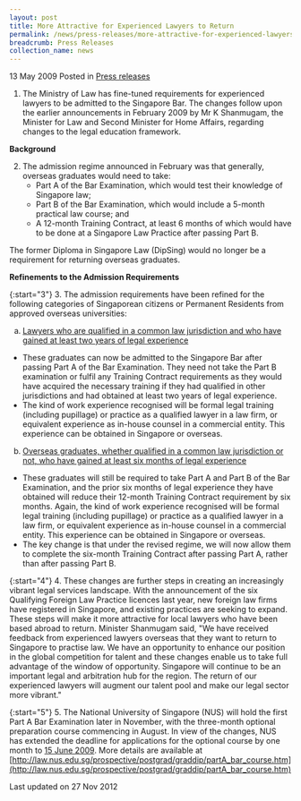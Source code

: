 ```yaml
---
layout: post
title: More Attractive for Experienced Lawyers to Return
permalink: /news/press-releases/more-attractive-for-experienced-lawyers-to-return
breadcrumb: Press Releases
collection_name: news
---
```


13 May 2009 Posted in [Press releases](/news/press-releases)


1. The Ministry of Law has fine-tuned requirements for experienced lawyers to be admitted to the Singapore Bar. The changes follow upon the earlier announcements in February 2009 by Mr K Shanmugam, the Minister for Law and Second Minister for Home Affairs, regarding changes to the legal education framework.

**Background**

<ol start="2">
<li>The admission regime announced in February was that generally, overseas graduates would need to take:
<ul>

<li>Part A of the Bar Examination, which would test their knowledge of Singapore law;</li>
<li>Part B of the Bar Examination, which would include a 5-month practical law course; and</li>
<li>A 12-month Training Contract, at least 6 months of which would have to be done at a Singapore Law  Practice after passing Part B.</li>

</ul>
</li>
</ol>

The former Diploma in Singapore Law (DipSing) would no longer be a requirement for returning overseas graduates.

**Refinements to the Admission Requirements**


{:start="3"}
3. The admission requirements have been refined for the following categories of Singaporean citizens or Permanent Residents from approved overseas universities:

<ol style="list-style-type: lower-alpha">
<li><u>Lawyers who are qualified in a common law jurisdiction and who have gained at least two years of legal experience </u></li>
</ol>

<ul>

<li>These graduates can now be admitted to the Singapore Bar after passing Part A of the Bar Examination. They need not take the Part B examination or fulfil any Training Contract requirements as they would have acquired the necessary training if they had qualified in other jurisdictions and had obtained at least two years of legal experience.</li>

<li>The kind of work experience recognised will be formal legal training (including pupillage) or practice as a qualified lawyer in a law firm, or equivalent experience as in-house counsel in a commercial entity. This experience can be obtained in Singapore or overseas.</li>


</ul>


<ol start="2" style="list-style-type: lower-alpha">
<li><u>Overseas graduates, whether qualified in a common law jurisdiction or not, who have gained at least six months of legal experience </u></li>
</ol>


<ul>

<li>These graduates will still be required to take Part A and Part B of the Bar Examination, and the prior six months of legal experience they have obtained will reduce their 12-month Training Contract requirement by six months. Again, the kind of work experience recognised will be formal legal training (including pupillage) or practice as a qualified lawyer in a law firm, or equivalent experience as in-house counsel in a commercial entity. This experience can be obtained in Singapore or overseas.</li>

<li>The key change is that under the revised regime, we will now allow them to complete the six-month Training Contract after passing Part A, rather than after passing Part B.</li>



</ul>


{:start="4"}
4. These changes are further steps in creating an increasingly vibrant legal services landscape. With the announcement of the six Qualifying Foreign Law Practice licences last year, new foreign law firms have registered in Singapore, and existing practices are seeking to expand. These steps will make it more attractive for local lawyers who have been based abroad to return. Minister Shanmugam said, "We have received feedback from experienced lawyers overseas that they want to return to Singapore to practise law. We have an opportunity to enhance our position in the global competition for talent and these changes enable us to take full advantage of the window of opportunity. Singapore will continue to be an important legal and arbitration hub for the region. The return of our experienced lawyers will augment our talent pool and make our legal sector more vibrant."



{:start="5"}
5. The National University of Singapore (NUS) will hold the first Part A Bar Examination later in November, with the three-month optional preparation course commencing in August. In view of the changes, NUS has extended the deadline for applications for the optional course by one month to <u>15 June 2009</u>. More details are available at
[http://law.nus.edu.sg/prospective/postgrad/graddip/partA_bar_course.htm](http://law.nus.edu.sg/prospective/postgrad/graddip/partA_bar_course.htm)


<p class="right-side-updated">Last updated on 27 Nov 2012</p>
